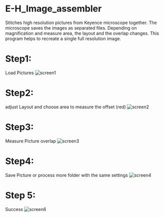 # E-H_Image_assembler
Stitches high resolution pictures from Keyence microscope together.
The microscope saves the images as separated files. 
Depending on magnification and measure area, the layout and the overlap changes.
This program helps to recreate a single full resolution image.

# Step1: 
Load Pictures
![screen1](https://user-images.githubusercontent.com/60388068/73273277-0296af00-41e4-11ea-920d-023ec2f404f1.png)

# Step2:
adjust Layout and choose area to measure the offset (red)
![screen2](https://user-images.githubusercontent.com/60388068/73273278-032f4580-41e4-11ea-9762-70da29f79852.png)

# Step3:
Measure Picture overlap
![screen3](https://user-images.githubusercontent.com/60388068/73273279-032f4580-41e4-11ea-9fb8-1154cfdd4835.png)

# Step4: 
Save Picture or process more folder with the same settings
![screen4](https://user-images.githubusercontent.com/60388068/73273280-03c7dc00-41e4-11ea-82e4-0494ceaae3fc.png)

# Step 5:
Success
![screen6](https://user-images.githubusercontent.com/60388068/73273281-03c7dc00-41e4-11ea-959a-7595be8a8580.jpg)
